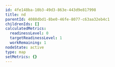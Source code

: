 ```yaml
---
id: 4fe148ba-10b3-49d3-863e-443d9e817998
title: nd
parentId: 4088dbd1-8be0-46fe-8077-c63aa32eb4c1
childrenIds: []
calculatedMetrics:
  readinessLevel: 0
  targetReadinessLevel: 1
  workRemaining: 1
nodeState: active
type: map
setMetrics: {}
---
```

